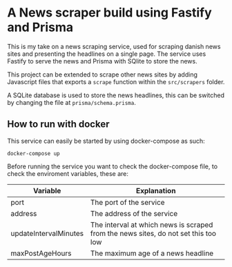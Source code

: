 # A News scraper build using Fastify and Prisma
This is my take on a news scraping service, used for scraping danish news sites and presenting the headlines on a single page. The service uses Fastify to serve the news and Prisma with SQlite to store the news.

This project can be extended to scrape other news sites by adding Javascript files that exports a `scrape` function within the `src/scrapers` folder.

A SQLite database is used to store the news headlines, this can be switched by changing the file at `prisma/schema.prisma`.


## How to run with docker
This service can easily be started by using docker-compose as such:

```docker-compose up```

Before running the service you want to check the docker-compose file, to check the enviroment variables, these are:

| Variable              | Explanation                                                                        |
|-----------------------|------------------------------------------------------------------------------------|
| port                  | The port of the service                                                            |
| address               | The address of the service                                                         |
| updateIntervalMinutes | The interval at which news is scraped from the news sites, do not set this too low |
| maxPostAgeHours       | The maximum age of a news headline                                                 |

